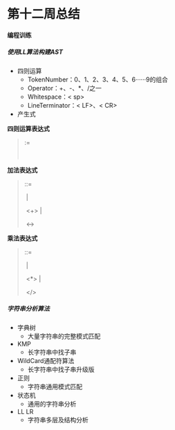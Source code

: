 # 第十二周总结

#### 编程训练

##### 使用LL算法构建AST

- 四则运算
  - TokenNumber：0、1、2、3、4、5、6······9的组合
  - Operator：+、-、*、/之一
  - Whitespace：< sp>
  - LineTerminator：< LF>、< CR>
- 产生式



**四则运算表达式**

> <Expression> :=
>
> ​			<AdditiveExpression> <EOF>



**加法表达式**

> <AdditiveExpression> ::= 
>
> ​				<MultiplicativeExpression> |
>
> ​				<AdditiveExpression> <+> <MultiplicativeExpression> |
>
> ​				<AdditiveExpression> <-> <MultiplicativeExpression>



**乘法表达式**

> <MultiplicativeExpression> ::= 
>
> ​					<Number> |
>
> ​					<MultiplicativeExpression> <*> <Number> |
>
> ​					<MultiplicativeExpression> </> <Number> 





##### 字符串分析算法

- 字典树
  - 大量字符串的完整模式匹配
- KMP
  - 长字符串中找子串
- WildCard通配符算法
  - 长字符串中找子串升级版
- 正则
  - 字符串通用模式匹配
- 状态机
  - 通用的字符串分析
- LL LR
  - 字符串多层及结构分析





